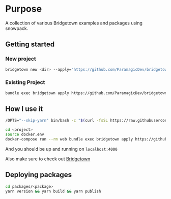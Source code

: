# Purpose

A collection of various Bridgetown examples and packages using snowpack.

## Getting started

### New project

```bash
bridgetown new <dir> --apply="https://github.com/ParamagicDev/bridgetown-snowpack/blob/master/automations/<automation-file>"
```

### Existing Project

```bash
bundle exec bridgetown apply https://github.com/ParamagicDev/bridgetown-snowpack/blob/master/automations/<automation-file>
```

## How I use it

```bash
/OPTS="--skip-yarn" bin/bash -c "$(curl -fsSL https://raw.githubusercontent.com/ParamagicDev/bridgetown-automation-docker-compose/master/installer.sh)"

cd <project>
source docker.env
docker-compose run --rm web bundle exec bridgetown apply https://github.com/ParamagicDev/bridgetown-snowpack/blob/master/automations/newsite.automation.rb
```

And you should be up and running on `localhost:4000`

Also make sure to check out [Bridgetown](https://bridgetownrb.com)


## Deploying packages

```bash
cd packages/<package>
yarn version && yarn build && yarn publish
```
